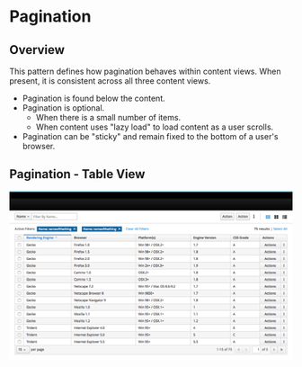 # Pagination

## Overview

This pattern defines how pagination behaves within content views. When present, it is consistent across all three content views.

* Pagination is found below the content.
* Pagination is optional.
  * When there is a small number of items.
  * When content uses "lazy load" to load content as a user scrolls.
* Pagination can be "sticky" and remain fixed to the bottom of a user's browser.

## Pagination - Table View

![Pagination Overview](img/pagination_overview.png)
